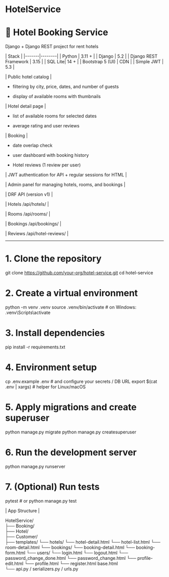 # HotelService
# 🏨 Hotel Booking Service

Django + Django REST project for rent hotels

| Stack |
|-------|--------|
| Python | 3.11 + |
| Django | 5.2 |
| Django REST Framework | 3.15 |
| SQL Lite| 14 + |
| Bootstrap 5 (UI) | CDN |
| Simple JWT | 5.3 |


| Public hotel catalog |

- filtering by city, price, dates, and number of guests

- display of available rooms with thumbnails

| Hotel detail page |

- list of available rooms for selected dates

- average rating and user reviews

| Booking |

- date overlap check

- user dashboard with booking history

- Hotel reviews (1 review per user)

| JWT authentication for API + regular sessions for HTML |

| Admin panel for managing hotels, rooms, and bookings |

| DRF API (version v1) |

| Hotels /api/hotels/ |

| Rooms /api/rooms/ |

| Bookings /api/bookings/ |

| Reviews /api/hotel-reviews/ |

---

# 1. Clone the repository
git clone https://github.com/your-org/hotel-service.git
cd hotel-service

# 2. Create a virtual environment
python -m venv .venv
source .venv/bin/activate  # on Windows: .venv\\Scripts\\activate

# 3. Install dependencies
pip install -r requirements.txt

# 4. Environment setup
cp .env.example .env              # and configure your secrets / DB URL
export $(cat .env | xargs)        # helper for Linux/macOS

# 5. Apply migrations and create superuser
python manage.py migrate
python manage.py createsuperuser

# 6. Run the development server
python manage.py runserver

# 7. (Optional) Run tests
pytest  # or python manage.py test

| App Structure |

HotelService/          
├── Booking/            
├── Hotel/            
├── Customer/          
├── templates/
    └── hotels/
        └── hotel-detail.html
        └── hotel-list.html
        └── room-detail.html
    └── bookings/
        └── booking-detail.html
        └── booking-form.html
    └── users/
        └── login.html
        └── logout.html
        └── password_change_done.html
        └── password_change.html
        └── profile-edit.html
        └── profile.html
        └── register.html
    base.html    
└── api.py / serializers.py / urls.py
